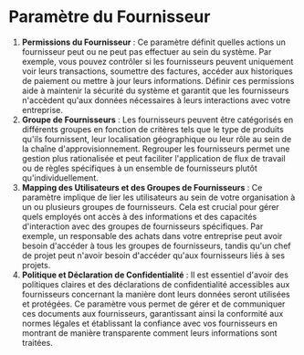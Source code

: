 # Paramètre du Fournisseur

1. **Permissions du Fournisseur** : Ce paramètre définit quelles actions un fournisseur peut ou ne peut pas effectuer au sein du système. Par exemple, vous pouvez contrôler si les fournisseurs peuvent uniquement voir leurs transactions, soumettre des factures, accéder aux historiques de paiement ou mettre à jour leurs informations. Définir ces permissions aide à maintenir la sécurité du système et garantit que les fournisseurs n'accèdent qu'aux données nécessaires à leurs interactions avec votre entreprise.
2. **Groupe de Fournisseurs** : Les fournisseurs peuvent être catégorisés en différents groupes en fonction de critères tels que le type de produits qu'ils fournissent, leur localisation géographique ou leur rôle au sein de la chaîne d'approvisionnement. Regrouper les fournisseurs permet une gestion plus rationalisée et peut faciliter l'application de flux de travail ou de règles spécifiques à un ensemble de fournisseurs plutôt qu'individuellement.
3. **Mapping des Utilisateurs et des Groupes de Fournisseurs** : Ce paramètre implique de lier les utilisateurs au sein de votre organisation à un ou plusieurs groupes de fournisseurs. Cela est crucial pour gérer quels employés ont accès à des informations et des capacités d'interaction avec des groupes de fournisseurs spécifiques. Par exemple, un responsable des achats dans votre entreprise peut avoir besoin d'accéder à tous les groupes de fournisseurs, tandis qu'un chef de projet peut n'avoir besoin d'accéder qu'aux fournisseurs liés à ses projets.
4. **Politique et Déclaration de Confidentialité** : Il est essentiel d'avoir des politiques claires et des déclarations de confidentialité accessibles aux fournisseurs concernant la manière dont leurs données seront utilisées et protégées. Ce paramètre vous permet de gérer et de communiquer ces documents aux fournisseurs, garantissant ainsi la conformité aux normes légales et établissant la confiance avec vos fournisseurs en montrant de manière transparente comment leurs informations sont traitées.